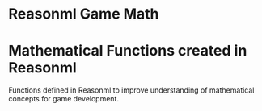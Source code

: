 # Reasonml Game Math

# Mathematical Functions created in Reasonml

Functions defined in Reasonml to improve understanding of mathematical concepts for game development.